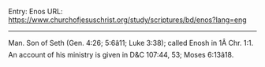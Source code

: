 Entry: Enos
URL: https://www.churchofjesuschrist.org/study/scriptures/bd/enos?lang=eng

---

Man. Son of Seth (Gen. 4:26; 5:6â11; Luke 3:38); called Enosh in 1Â Chr. 1:1. An account of his ministry is given in D&C 107:44, 53; Moses 6:13â18.

